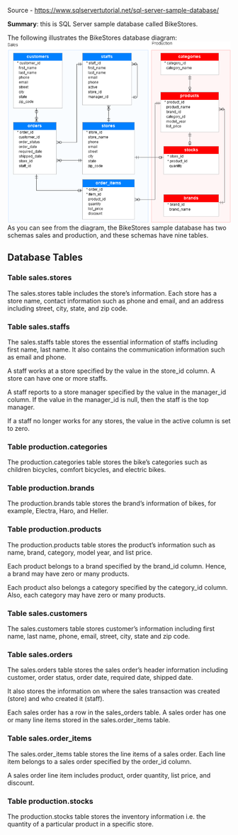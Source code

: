 Source - https://www.sqlservertutorial.net/sql-server-sample-database/

**Summary**: this is SQL Server sample database called BikeStores.

The following illustrates the BikeStores database diagram:
![Database schema](database-schema.png)
As you can see from the diagram, the BikeStores sample database has two schemas sales and production, and these schemas have nine tables.

## Database Tables

### Table sales.stores

The sales.stores table includes the store’s information. Each store has a store name, contact information such as phone and email, and an address including street, city, state, and zip code.

### Table sales.staffs

The  sales.staffs table stores the essential information of staffs including first name, last name. It also contains the communication information such as email and phone.

A staff works at a store specified by the value in the store_id column. A store can have one or more staffs.

A staff reports to a store manager specified by the value in the manager_id column. If the value in the manager_id is null, then the staff is the top manager.

If a staff no longer works for any stores, the value in the active column is set to zero.

### Table production.categories

The production.categories table stores the bike’s categories such as children bicycles, comfort bicycles, and electric bikes.

### Table production.brands

The  production.brands table stores the brand’s information of bikes, for example, Electra, Haro, and Heller.

### Table production.products

The production.products table stores the product’s information such as name, brand, category, model year, and list price.

Each product belongs to a brand specified by the brand_id column. Hence, a brand may have zero or many products.

Each product also belongs a category specified by the category_id column. Also, each category may have zero or many products.

### Table sales.customers

The  sales.customers table stores customer’s information including first name, last name, phone, email, street, city, state and zip code.

### Table sales.orders

The sales.orders table stores the sales order’s header information including customer, order status, order date, required date, shipped date.

It also stores the information on where the sales transaction was created (store) and who created it (staff).

Each sales order has a row in the sales_orders table. A sales order has one or many line items stored in the sales.order_items table.

### Table sales.order_items

The sales.order_items table stores the line items of a sales order. Each line item belongs to a sales order specified by the order_id column.

A sales order line item includes product, order quantity, list price, and discount.

### Table production.stocks

The production.stocks table stores the inventory information i.e. the quantity of a particular product in a specific store.
